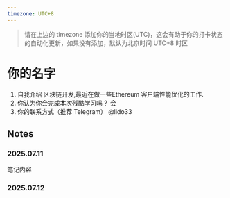 ```yaml
---
timezone: UTC+8
---
```


> 请在上边的 timezone 添加你的当地时区(UTC)，这会有助于你的打卡状态的自动化更新，如果没有添加，默认为北京时间 UTC+8 时区


# 你的名字

1. 自我介绍
区块链开发,最近在做一些Ethereum 客户端性能优化的工作.
2. 你认为你会完成本次残酷学习吗？
会
3. 你的联系方式（推荐 Telegram）
@lido33

## Notes

<!-- Content_START -->

### 2025.07.11

笔记内容

### 2025.07.12

<!-- Content_END -->

